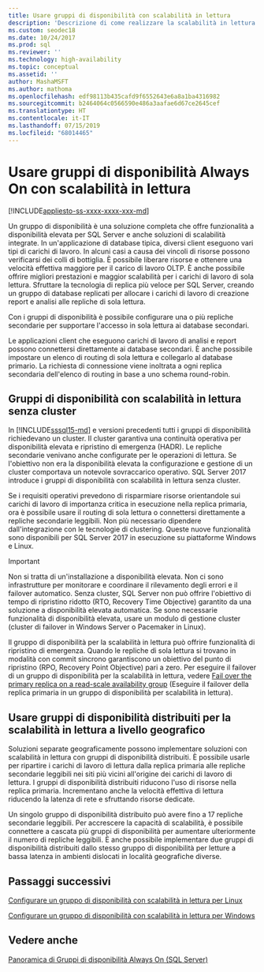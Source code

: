 ```yaml
---
title: Usare gruppi di disponibilità con scalabilità in lettura
description: 'Descrizione di come realizzare la scalabilità in lettura quando si usano i gruppi di disponibilità Always On. '
ms.custom: seodec18
ms.date: 10/24/2017
ms.prod: sql
ms.reviewer: ''
ms.technology: high-availability
ms.topic: conceptual
ms.assetid: ''
author: MashaMSFT
ms.author: mathoma
ms.openlocfilehash: edf98113b435cafd9f6552643e6a8a1ba4316982
ms.sourcegitcommit: b2464064c0566590e486a3aafae6d67ce2645cef
ms.translationtype: HT
ms.contentlocale: it-IT
ms.lasthandoff: 07/15/2019
ms.locfileid: "68014465"
---
```

# <a name="use-read-scale-with-always-on-availability-groups"></a>Usare gruppi di disponibilità Always On con scalabilità in lettura
[!INCLUDE[appliesto-ss-xxxx-xxxx-xxx-md](../../../includes/appliesto-ss-xxxx-xxxx-xxx-md.md)]

Un gruppo di disponibilità è una soluzione completa che offre funzionalità a disponibilità elevata per SQL Server e anche soluzioni di scalabilità integrate. In un'applicazione di database tipica, diversi client eseguono vari tipi di carichi di lavoro. In alcuni casi a causa dei vincoli di risorse possono verificarsi dei colli di bottiglia. È possibile liberare risorse e ottenere una velocità effettiva maggiore per il carico di lavoro OLTP. È anche possibile offrire migliori prestazioni e maggior scalabilità per i carichi di lavoro di sola lettura. Sfruttare la tecnologia di replica più veloce per SQL Server, creando un gruppo di database replicati per allocare i carichi di lavoro di creazione report e analisi alle repliche di sola lettura.

Con i gruppi di disponibilità è possibile configurare una o più repliche secondarie per supportare l'accesso in sola lettura ai database secondari.

Le applicazioni client che eseguono carichi di lavoro di analisi e report possono connettersi direttamente ai database secondari. È anche possibile impostare un elenco di routing di sola lettura e collegarlo al database primario. La richiesta di connessione viene inoltrata a ogni replica secondaria dell'elenco di routing in base a uno schema round-robin.

## <a name="read-scale-availability-groups-without-cluster"></a>Gruppi di disponibilità con scalabilità in lettura senza cluster

In [!INCLUDE[sssql15-md](../../../includes/sssql15-md.md)] e versioni precedenti tutti i gruppi di disponibilità richiedevano un cluster. Il cluster garantiva una continuità operativa per disponibilità elevata e ripristino di emergenza (HADR). Le repliche secondarie venivano anche configurate per le operazioni di lettura. Se l'obiettivo non era la disponibilità elevata la configurazione e gestione di un cluster comportava un notevole sovraccarico operativo. SQL Server 2017 introduce i gruppi di disponibilità con scalabilità in lettura senza cluster. 

Se i requisiti operativi prevedono di risparmiare risorse orientandole sui carichi di lavoro di importanza critica in esecuzione nella replica primaria, ora è possibile usare il routing di sola lettura o connettersi direttamente a repliche secondarie leggibili. Non più necessario dipendere dall'integrazione con le tecnologie di clustering. Queste nuove funzionalità sono disponibili per SQL Server 2017 in esecuzione su piattaforme Windows e Linux.

>[!IMPORTANT]
>Non si tratta di un'installazione a disponibilità elevata. Non ci sono infrastrutture per monitorare e coordinare il rilevamento degli errori e il failover automatico. Senza cluster, SQL Server non può offrire l'obiettivo di tempo di ripristino ridotto (RTO, Recovery Time Objective) garantito da una soluzione a disponibilità elevata automatica. Se sono necessarie funzionalità di disponibilità elevata, usare un modulo di gestione cluster (cluster di failover in Windows Server o Pacemaker in Linux).
>
>Il gruppo di disponibilità per la scalabilità in lettura può offrire funzionalità di ripristino di emergenza. Quando le repliche di sola lettura si trovano in modalità con commit sincrono garantiscono un obiettivo del punto di ripristino (RPO, Recovery Point Objective) pari a zero. Per eseguire il failover di un gruppo di disponibilità per la scalabilità in lettura, vedere [Fail over the primary replica on a read-scale availability group](perform-a-planned-manual-failover-of-an-availability-group-sql-server.md#ReadScaleOutOnly) (Eseguire il failover della replica primaria in un gruppo di disponibilità per scalabilità in lettura).

## <a name="use-distributed-availability-groups-for-geographic-read-scale"></a>Usare gruppi di disponibilità distribuiti per la scalabilità in lettura a livello geografico

Soluzioni separate geograficamente possono implementare soluzioni con scalabilità in lettura con gruppi di disponibilità distribuiti. È possibile usarle per ripartire i carichi di lavoro di lettura dalla replica primaria alle repliche secondarie leggibili nei siti più vicini all'origine dei carichi di lavoro di lettura. I gruppi di disponibilità distribuiti riducono l'uso di risorse nella replica primaria. Incrementano anche la velocità effettiva di lettura riducendo la latenza di rete e sfruttando risorse dedicate.

Un singolo gruppo di disponibilità distribuito può avere fino a 17 repliche secondarie leggibili. Per accrescere la capacità di scalabilità, è possibile connettere a cascata più gruppi di disponibilità per aumentare ulteriormente il numero di repliche leggibili. È anche possibile implementare due gruppi di disponibilità distribuiti dallo stesso gruppo di disponibilità per letture a bassa latenza in ambienti dislocati in località geografiche diverse.




## <a name="next-steps"></a>Passaggi successivi

[Configurare un gruppo di disponibilità con scalabilità in lettura per Linux](../../../linux/sql-server-linux-availability-group-configure-rs.md)

[Configurare un gruppo di disponibilità con scalabilità in lettura per Windows](../../../database-engine/availability-groups/windows/configure-read-scale-availability-groups.md)

## <a name="see-also"></a>Vedere anche

 [Panoramica di Gruppi di disponibilità Always On &#40;SQL Server&#41;](../../../database-engine/availability-groups/windows/overview-of-always-on-availability-groups-sql-server.md)
